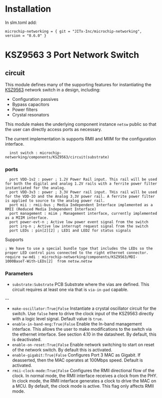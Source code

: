 # Installation

In slm.toml add:
```
microchip-networking = { git = "JITx-Inc/microchip-networking", version = "0.6.0" }
```

# KSZ9563 3 Port Network Switch
## circuit
This module defines many of the supporting features for instantiating the [KSZ9563](https://www.microchip.com/en-us/product/ksz9563) network switch in a design, including:
- Configuration passives
- Bypass capacitors
- Power filters
- Crystal resonators

This module makes the underlying component instance `netsw` public so that the user can directly access ports as necessary.

The current implementation is supports RMII and MIIM for the configuration interface.
```
  inst switch : microchip-networking/components/KSZ9563/circuit(substrate)
```
### ports
```
  port VDD-1v2 : power ; 1.2V Power Rail input. This rail will be used for both the digital and analog 1.2V rails with a ferrite power filter instantiated for the analog.
  port VDD-3v3 : power ; 3.3V Power rail input. THis rail will be used for the VDD-IO and the Analog 3.3V power rail. A ferrite power filter is applied to source to the analog power rail.
  port mii : rmii-bus ; Media Independent Interface implemented as a RMII (Reduced Media Independent Interface)
  port management : miim ; Management interface, currently implemented as a MIIM interface.
  port power-evt-n ; Active low power event signal from the switch
  port irq-n ; Active low interrupt request signal from the switch
  port LEDs : pin[2][2] ; LED1 and LED2 for status signals
```
Supports
```
; We have to use a special bundle type that includes the LEDs so the proper LED control pins connected to the right ethernet connector.
require sw-mdi : microchip-networking/components/KSZ9563/MDI-1000BaseT-With-LEDs[2]  from netsw.netsw
```
### Parameters
- `substrate:Substrate` PCB Substrate where the vias are defined. This circuit requires at least one via that is `via-in-pad` capable.

--

- `make-oscillator:True|False` Instantiate a crystal oscillator circuit for the switch. Use `false` here to drive the clock input of the KSZ9563 directly with a logic level signal. Default value is `true`.
- `enable-in-band-mng:True|False` Enable the In-band management interface. This allows the user to make modifications to the switch via the ethernet interface. See section 4.10 in the datasheet. By default, this is deactivated.
- `enable-on-reset:True|False` Enable network switching to start on reset of the network switch. By default this is activated.
- `enable-gigabit:True|False` Configures Port 3 MAC as Gigabit. If deasserted, then the MAC operates at 100Mbps speed. Default is activated.
- `rmii-clock-mode:True|False` Configures the RMII directional flow of the clock. In normal mode, the RMII interface receives a clock from the PHY. In clock mode, the RMII interface generates a clock to drive the MAC on a MCU. By default, the clock mode is active. This flag only affects RMII mode.
